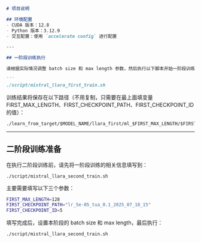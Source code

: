 ````markdown
# 项目说明

## 环境配置
- CUDA 版本：12.8
- Python 版本：3.12.9
- 交互配置：使用 `accelerate config` 进行配置

---

## 一阶段训练执行

请根据实际情况调整 batch size 和 max length 参数，然后执行以下脚本开始一阶段训练：

```
./script/mistral_llara_first_train.sh
````

训练结果将保存在以下路径（不用复制，只需要在最上面填变量FIRST_MAX_LENGTH、FIRST_CHECKPOINT_PATH、FIRST_CHECKPOINT_ID的值）：

```
./learn_from_target/$MODEL_NAME/llara_first/ml_$FIRST_MAX_LENGTH/$FIRST_CHECKPOINT_PATH/model/checkpoint-${FIRST_CHECKPOINT_ID}
```

---

## 二阶段训练准备

在执行二阶段训练前，请先将一阶段训练的相关信息填写到：

```
./script/mistral_llara_second_train.sh
```

主要需要填写以下三个参数：

```bash
FIRST_MAX_LENGTH=128
FIRST_CHECKPOINT_PATH="lr_5e-05_tua_0.1_2025_07_18_15"
FIRST_CHECKPOINT_ID=5
```

填写完成后，设置本阶段的 batch size 和 max length，最后执行：

```bash
./script/mistral_llara_second_train.sh
```

